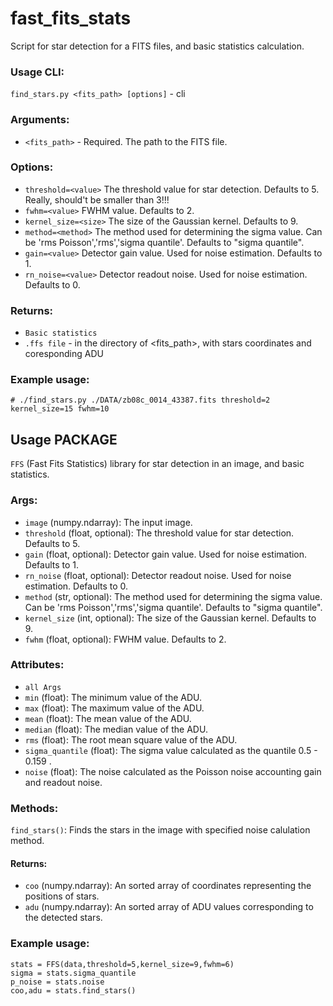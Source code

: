 # fast_fits_stats
Script for star detection for a FITS files, and basic statistics calculation.  

### Usage CLI:
`find_stars.py <fits_path> [options]` - cli 

### Arguments:
- `<fits_path>` - Required. The path to the FITS file.

### Options:
   - `threshold=<value>`       The threshold value for star detection. Defaults to 5. Really, should't be smaller than 3!!!
   - `fwhm=<value>`            FWHM value. Defaults to 2.
   - `kernel_size=<size>`      The size of the Gaussian kernel. Defaults to 9.
   - `method=<method>`         The method used for determining the sigma value. Can be 'rms Poisson','rms','sigma quantile'. Defaults to "sigma quantile".
   - `gain=<value>`            Detector gain value. Used for noise estimation. Defaults to 1.
   - `rn_noise=<value>`        Detector readout noise. Used for noise estimation. Defaults to 0.


### Returns: 
  - `Basic statistics` 
  - `.ffs file` - in the directory of <fits_path>, with stars coordinates and coresponding ADU

### Example usage: 
   ``` # ./find_stars.py ./DATA/zb08c_0014_43387.fits threshold=2 kernel_size=15 fwhm=10 ```

## Usage PACKAGE
 `FFS` (Fast Fits Statistics) library for star detection in an image, and basic statistics. 

### Args:
- `image` (numpy.ndarray): The input image.
- `threshold` (float, optional): The threshold value for star detection. Defaults to 5.
- `gain` (float, optional): Detector gain value. Used for noise estimation. Defaults to 1.
- `rn_noise` (float, optional): Detector readout noise. Used for noise estimation. Defaults to 0.
- `method` (str, optional): The method used for determining the sigma value. Can be 'rms Poisson','rms','sigma quantile'. Defaults to "sigma quantile".
- `kernel_size` (int, optional): The size of the Gaussian kernel. Defaults to 9.
- `fwhm` (float, optional): FWHM value. Defaults to 2.

### Attributes:
- `all Args`
- `min` (float): The minimum value of the ADU.
- `max` (float): The maximum value of the ADU.
- `mean` (float): The mean value of the ADU.
- `median` (float): The median value of the ADU.
- `rms` (float): The root mean square value of the ADU.
- `sigma_quantile` (float): The sigma value calculated as the quantile 0.5 - 0.159 .
- `noise` (float): The noise calculated as the Poisson noise accounting gain and readout noise.

### Methods:
`find_stars()`: Finds the stars in the image with specified noise calulation method.
    
#### Returns:
- `coo` (numpy.ndarray): An sorted array of coordinates representing the positions of stars.
- `adu` (numpy.ndarray): An sorted array of ADU values corresponding to the detected stars.

### Example usage:
```
stats = FFS(data,threshold=5,kernel_size=9,fwhm=6)
sigma = stats.sigma_quantile
p_noise = stats.noise
coo,adu = stats.find_stars()
```
